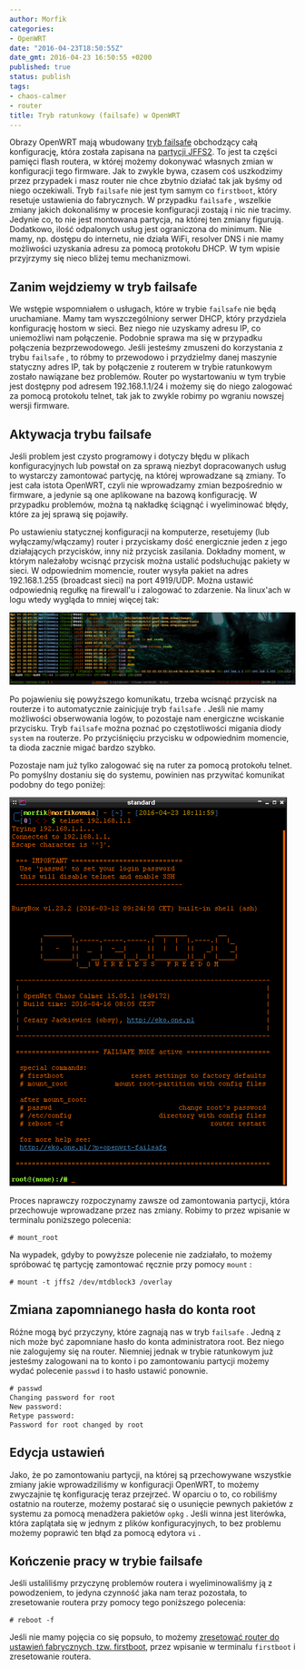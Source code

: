```yaml
---
author: Morfik
categories:
- OpenWRT
date: "2016-04-23T18:50:55Z"
date_gmt: 2016-04-23 16:50:55 +0200
published: true
status: publish
tags:
- chaos-calmer
- router
title: Tryb ratunkowy (failsafe) w OpenWRT
---
```


Obrazy OpenWRT mają wbudowany [tryb failsafe](https://wiki.openwrt.org/doc/howto/generic.failsafe)
obchodzący całą konfigurację, która została zapisana na [partycji
JFFS2](https://pl.wikipedia.org/wiki/JFFS2). To jest ta części pamięci flash routera, w której
możemy dokonywać własnych zmian w konfiguracji tego firmware. Jak to zwykle bywa, czasem coś
uszkodzimy przez przypadek i masz router nie chce zbytnio działać tak jak byśmy od niego oczekiwali.
Tryb `failsafe` nie jest tym samym co `firstboot`, który resetuje ustawienia do fabrycznych. W
przypadku `failsafe` , wszelkie zmiany jakich dokonaliśmy w procesie konfiguracji zostają i nic nie
tracimy. Jedynie co, to nie jest montowana partycja, na której ten zmiany figurują. Dodatkowo, ilość
odpalonych usług jest ograniczona do minimum. Nie mamy, np. dostępu do internetu, nie działa WiFi,
resolver DNS i nie mamy możliwości uzyskania adresu za pomocą protokołu DHCP. W tym wpisie
przyjrzymy się nieco bliżej temu mechanizmowi.

<!--more-->
## Zanim wejdziemy w tryb failsafe

We wstępie wspomniałem o usługach, które w trybie `failsafe` nie będą uruchamiane. Mamy tam
wyszczególniony serwer DHCP, który przydziela konfigurację hostom w sieci. Bez niego nie uzyskamy
adresu IP, co uniemożliwi nam połączenie. Podobnie sprawa ma się w przypadku połączenia
bezprzewodowego. Jeśli jesteśmy zmuszeni do korzystania z trybu `failsafe` , to róbmy to przewodowo
i przydzielmy danej maszynie statyczny adres IP, tak by połączenie z routerem w trybie ratunkowym
zostało nawiązane bez problemów. Router po wystartowaniu w tym trybie jest dostępny pod adresem
192.168.1.1/24 i możemy się do niego zalogować za pomocą protokołu telnet, tak jak to zwykle robimy
po wgraniu nowszej wersji firmware.

## Aktywacja trybu failsafe

Jeśli problem jest czysto programowy i dotyczy błędu w plikach konfiguracyjnych lub powstał on za
sprawą niezbyt dopracowanych usług to wystarczy zamontować partycję, na której wprowadzane są
zmiany. To jest cała istota OpenWRT, czyli nie wprowadzamy zmian bezpośrednio w firmware, a jedynie
są one aplikowane na bazową konfigurację. W przypadku problemów, można tą nakładkę ściągnąć i
wyeliminować błędy, które za jej sprawą się pojawiły.

Po ustawieniu statycznej konfiguracji na komputerze, resetujemy (lub wyłączamy/włączamy) router i
przyciskamy dość energicznie jeden z jego działających przycisków, inny niż przycisk zasilania.
Dokładny moment, w którym należałoby wcisnąć przycisk można ustalić podsłuchując pakiety w sieci. W
odpowiednim momencie, router wysyła pakiet na adres 192.168.1.255 (broadcast sieci) na port
4919/UDP. Można ustawić odpowiednią regułkę na firewall'u i zalogować to zdarzenie. Na linux'ach w
logu wtedy wygląda to mniej więcej tak:

![](/img/2016/04/1.tryb-failsafe-iptables-log-router.png#huge)

Po pojawieniu się powyższego komunikatu, trzeba wcisnąć przycisk na routerze i to automatycznie
zainicjuje tryb `failsafe` . Jeśli nie mamy możliwości obserwowania logów, to pozostaje nam
energiczne wciskanie przycisku. Tryb `failsafe` można poznać po częstotliwości migania diody
`system` na routerze. Po przyciśnięciu przycisku w odpowiednim momencie, ta dioda zacznie migać
bardzo szybko.

Pozostaje nam już tylko zalogować się na ruter za pomocą protokołu telnet. Po pomyślny dostaniu się
do systemu, powinien nas przywitać komunikat podobny do tego poniżej:

![](/img/2016/04/2.tryb-failsafe-logowanie-telnet-openwrt.png#big)

Proces naprawczy rozpoczynamy zawsze od zamontowania partycji, która przechowuje wprowadzane przez
nas zmiany. Robimy to przez wpisanie w terminalu poniższego polecenia:

    # mount_root

Na wypadek, gdyby to powyższe polecenie nie zadziałało, to możemy spróbować tę partycję zamontować
ręcznie przy pomocy `mount` :

    # mount -t jffs2 /dev/mtdblock3 /overlay

## Zmiana zapomnianego hasła do konta root

Różne mogą być przyczyny, które zagnają nas w tryb `failsafe` . Jedną z nich może być zapomniane
hasło do konta administratora root. Bez niego nie zalogujemy się na router. Niemniej jednak w
trybie ratunkowym już jesteśmy zalogowani na to konto i po zamontowaniu partycji możemy wydać
polecenie `passwd` i to hasło ustawić ponownie.

    # passwd
    Changing password for root
    New password:
    Retype password:
    Password for root changed by root

## Edycja ustawień

Jako, że po zamontowaniu partycji, na której są przechowywane wszystkie zmiany jakie wprowadziliśmy
w konfiguracji OpenWRT, to możemy zwyczajnie tę konfigurację teraz przejrzeć. W oparciu o to, co
robiliśmy ostatnio na routerze, możemy postarać się o usunięcie pewnych pakietów z systemu za pomocą
menadżera pakietów `opkg` . Jeśli winna jest literówka, która zaplątała się w jednym z plików
konfiguracyjnych, to bez problemu możemy poprawić ten błąd za pomocą edytora `vi` .

## Kończenie pracy w trybie failsafe

Jeśli ustaliliśmy przyczynę problemów routera i wyeliminowaliśmy ją z powodzeniem, to jedyna
czynność jaka nam teraz pozostała, to zresetowanie routera przy pomocy tego poniższego polecenia:

    # reboot -f

Jeśli nie mamy pojęcia co się popsuło, to możemy [zresetować router do ustawień fabrycznych, tzw.
firstboot](/post/reset-ustawien-w-openwrt-firstboot/), przez wpisanie w terminalu
`firstboot` i zresetowanie routera.
